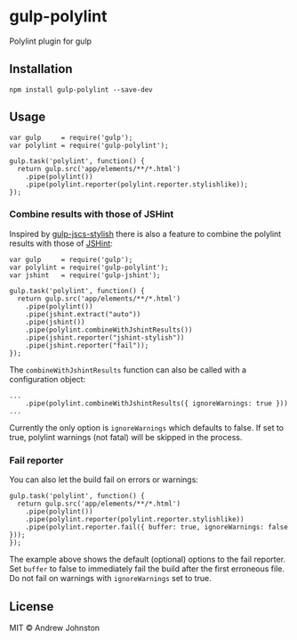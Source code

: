# gulp-polylint

Polylint plugin for gulp

## Installation
```
npm install gulp-polylint --save-dev
```

## Usage
```
var gulp     = require('gulp');
var polylint = require('gulp-polylint');

gulp.task('polylint', function() {
  return gulp.src('app/elements/**/*.html')
    .pipe(polylint())
    .pipe(polylint.reporter(polylint.reporter.stylishlike));
});
```

### Combine results with those of JSHint
Inspired by [gulp-jscs-stylish](https://github.com/gonsfx/gulp-jscs-stylish#combine-results-with-those-of-jshint) there is also a feature to combine the polylint results with those of [JSHint](https://github.com/spalger/gulp-jshint):
```
var gulp     = require('gulp');
var polylint = require('gulp-polylint');
var jshint   = require('gulp-jshint');

gulp.task('polylint', function() {
  return gulp.src('app/elements/**/*.html')
    .pipe(polylint())
    .pipe(jshint.extract("auto"))
    .pipe(jshint())
    .pipe(polylint.combineWithJshintResults())
    .pipe(jshint.reporter("jshint-stylish"))
    .pipe(jshint.reporter("fail"));
});
```
The `combineWithJshintResults` function can also be called with a configuration object:
```
...
    .pipe(polylint.combineWithJshintResults({ ignoreWarnings: true }))
...
```
Currently the only option is `ignoreWarnings` which defaults to false. If set to true, polylint warnings (not fatal) will be skipped in the process.

### Fail reporter
You can also let the build fail on errors or warnings:
```
gulp.task('polylint', function() {
  return gulp.src('app/elements/**/*.html')
    .pipe(polylint())
    .pipe(polylint.reporter(polylint.reporter.stylishlike))
    .pipe(polylint.reporter.fail({ buffer: true, ignoreWarnings: false }));
});
```
The example above shows the default (optional) options to the fail reporter.
Set `buffer` to false to immediately fail the build after the first erroneous file. Do not fail on warnings with `ignoreWarnings` set to true.

## License
MIT © Andrew Johnston
